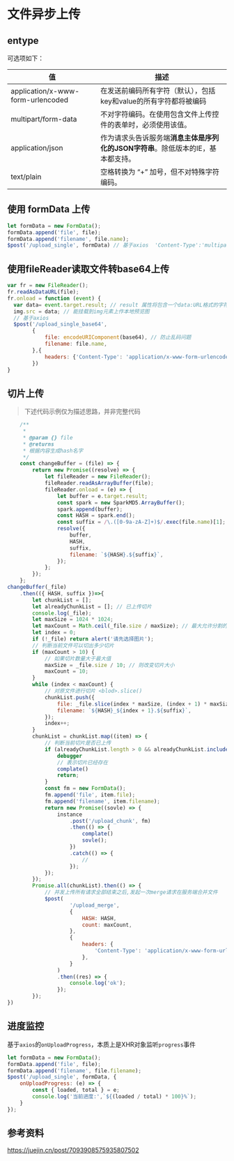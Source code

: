 # 文件异步上传

## entype

可选项如下：

| 值                                | 描述                                                         |
| --------------------------------- | ------------------------------------------------------------ |
| application/x-www-form-urlencoded | 在发送前编码所有字符（默认），包括key和value的所有字符都将被编码 |
| multipart/form-data               | 不对字符编码。在使用包含文件上传控件的表单时，必须使用该值。 |
| application/json                  | 作为请求头告诉服务端**消息主体是序列化的JSON字符串**。除低版本的IE，基本都支持。 |
| text/plain                        | 空格转换为 “+” 加号，但不对特殊字符编码。                    |



## 使用 formData 上传

```js
let formData = new FormData();
formData.append('file', file);
formData.append('filename', file.name);
$post('/upload_single', formData) // 基于axios  'Content-Type':'multipart/form-data'
```



## 使用fileReader读取文件转base64上传

```js
var fr = new FileReader();
fr.readAsDataURL(file);
fr.onload = function (event) {
  var data= event.target.result; // result 属性将包含一个data:URL格式的字符串（base64编码）以表示所读取文件的内容。
  img.src = data; // 能挂载到img元素上作本地预览图
  // 基于axios
  $post('/upload_single_base64',
        {
        	file: encodeURIComponent(base64), // 防止乱码问题
         	filename: file.name,
      	},{
         	headers: {'Content-Type': 'application/x-www-form-urlencoded'}
  		})
}
```



## 切片上传

> 下述代码示例仅为描述思路，并非完整代码

```js
    /**
     *
     * @param {} file
     * @returns
     * 根据内容生成hash名字
     */
    const changeBuffer = (file) => {
        return new Promise((resolve) => {
            let fileReader = new FileReader();
            fileReader.readAsArrayBuffer(file);
            fileReader.onload = (e) => {
                let buffer = e.target.result;
                const spark = new SparkMD5.ArrayBuffer();
                spark.append(buffer);
                const HASH = spark.end();
                const suffix = /\.([0-9a-zA-Z]+)$/.exec(file.name)[1];
                resolve({
                    buffer,
                    HASH,
                    suffix,
                    filename: `${HASH}.${suffix}`,
                });
            };
        });
    };
changeBuffer(_file)
    .then(({ HASH, suffix })=>{
        let chunkList = [];
        let alreadyChunkList = []; // 已上传切片
        console.log(_file);
        let maxSize = 1024 * 1024;
        let maxCount = Math.ceil(_file.size / maxSize); // 最大允许分割的切片数量为30
        let index = 0;
        if (!_file) return alert('请先选择图片');
        // 判断当前文件可以切出多少切片
        if (maxCount > 10) {
            // 如果切片数量大于最大值
            maxSize = _file.size / 10; // 则改变切片大小
            maxCount = 10;
        }
        while (index < maxCount) {
            // 对原文件进行切片 <blod>.slice()
            chunkList.push({
                file: _file.slice(index * maxSize, (index + 1) * maxSize),
                filename: `${HASH}_${index + 1}.${suffix}`,
            });
            index++;
        }
        chunkList = chunkList.map((item) => {
            // 判断当前切片是否已上传
            if (alreadyChunkList.length > 0 && alreadyChunkList.includes(item.filename)) {
                debugger
                // 表示切片已经存在
                complate()
                return;
            }
            const fm = new FormData();
            fm.append('file', item.file);
            fm.append('filename', item.filename);
            return new Promise((sovle) => {
                instance
                    .post('/upload_chunk', fm)
                    .then(() => {
                        complate()
                        sovle();
                    })
                    .catch(() => {
                        //
                    });
            });
        });
        Promise.all(chunkList).then(() => {
            // 并发上传所有请求全部结束之后,发起一次merge请求在服务端合并文件
            $post(
                    '/upload_merge',
                    {
                        HASH: HASH,
                        count: maxCount,
                    },
                    {
                        headers: {
                            'Content-Type': 'application/x-www-form-urlencoded',
                        },
                    }
                )
                .then((res) => {
                    console.log('ok');
                });
        });
})
```



## 进度监控

基于`axios`的`onUploadProgress`，本质上是XHR对象监听`progress`事件

```js
let formData = new FormData();
formData.append('file', file);
formData.append('filename', file.filename);
$post('/upload_single', formData, {
    onUploadProgress: (e) => {
        const { loaded, total } = e;
        console.log('当前进度:',`${(loaded / total) * 100}%`);
    }
});
```

## 参考资料

https://juejin.cn/post/7093908575935807502
